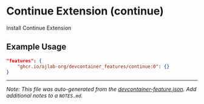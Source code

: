 
# Continue Extension (continue)

Install Continue Extension

## Example Usage

```json
"features": {
    "ghcr.io/ajlab-org/devcontainer_features/continue:0": {}
}
```





---

_Note: This file was auto-generated from the [devcontainer-feature.json](https://github.com/ajlab-org/devcontainer_features/blob/main/src/continue/devcontainer-feature.json).  Add additional notes to a `NOTES.md`._
